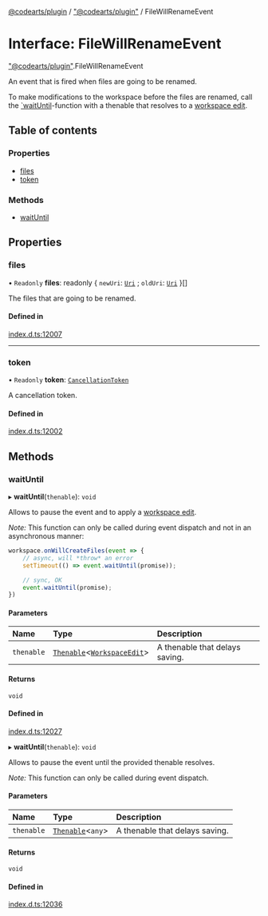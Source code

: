 [@codearts/plugin](../README.md) / ["@codearts/plugin"](../modules/_codearts_plugin_.md) / FileWillRenameEvent

# Interface: FileWillRenameEvent

["@codearts/plugin"](../modules/_codearts_plugin_.md).FileWillRenameEvent

An event that is fired when files are going to be renamed.

To make modifications to the workspace before the files are renamed,
call the [`waitUntil](codearts_plugin_.FileWillCreateEvent.md#waituntil)-function with a
thenable that resolves to a [workspace edit](../classes/codearts_plugin_.WorkspaceEdit.md).

## Table of contents

### Properties

- [files](codearts_plugin_.FileWillRenameEvent.md#files)
- [token](codearts_plugin_.FileWillRenameEvent.md#token)

### Methods

- [waitUntil](codearts_plugin_.FileWillRenameEvent.md#waituntil)

## Properties

### files

• `Readonly` **files**: readonly { `newUri`: [`Uri`](../classes/codearts_plugin_.Uri.md) ; `oldUri`: [`Uri`](../classes/codearts_plugin_.Uri.md)  }[]

The files that are going to be renamed.

#### Defined in

[index.d.ts:12007](https://github.com/shuyaqian/cloudide-plugin-api/blob/5b69219/index.d.ts#L12007)

___

### token

• `Readonly` **token**: [`CancellationToken`](codearts_plugin_.CancellationToken.md)

A cancellation token.

#### Defined in

[index.d.ts:12002](https://github.com/shuyaqian/cloudide-plugin-api/blob/5b69219/index.d.ts#L12002)

## Methods

### waitUntil

▸ **waitUntil**(`thenable`): `void`

Allows to pause the event and to apply a [workspace edit](../classes/codearts_plugin_.WorkspaceEdit.md).

*Note:* This function can only be called during event dispatch and not
in an asynchronous manner:

```ts
workspace.onWillCreateFiles(event => {
	// async, will *throw* an error
	setTimeout(() => event.waitUntil(promise));

	// sync, OK
	event.waitUntil(promise);
})
```

#### Parameters

| Name | Type | Description |
| :------ | :------ | :------ |
| `thenable` | [`Thenable`](Thenable.md)<[`WorkspaceEdit`](../classes/codearts_plugin_.WorkspaceEdit.md)\> | A thenable that delays saving. |

#### Returns

`void`

#### Defined in

[index.d.ts:12027](https://github.com/shuyaqian/cloudide-plugin-api/blob/5b69219/index.d.ts#L12027)

▸ **waitUntil**(`thenable`): `void`

Allows to pause the event until the provided thenable resolves.

*Note:* This function can only be called during event dispatch.

#### Parameters

| Name | Type | Description |
| :------ | :------ | :------ |
| `thenable` | [`Thenable`](Thenable.md)<`any`\> | A thenable that delays saving. |

#### Returns

`void`

#### Defined in

[index.d.ts:12036](https://github.com/shuyaqian/cloudide-plugin-api/blob/5b69219/index.d.ts#L12036)
